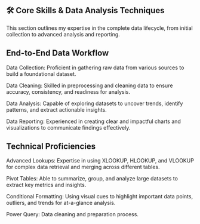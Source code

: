 ## 🛠️ Core Skills & Data Analysis Techniques


This section outlines my expertise in the complete data lifecycle, from initial collection to advanced analysis and reporting.


## End-to-End Data Workflow


Data Collection: Proficient in gathering raw data from various sources to build a foundational dataset.

Data Cleaning: Skilled in preprocessing and cleaning data to ensure accuracy, consistency, and readiness for analysis.

Data Analysis: Capable of exploring datasets to uncover trends, identify patterns, and extract actionable insights.

Data Reporting: Experienced in creating clear and impactful charts and visualizations to communicate findings effectively.


## Technical Proficiencies


Advanced Lookups: Expertise in using XLOOKUP, HLOOKUP, and VLOOKUP for complex data retrieval and merging across different tables.

Pivot Tables: Able to summarize, group, and analyze large datasets to extract key metrics and insights.

Conditional Formatting: Using visual cues to highlight important data points, outliers, and trends for at-a-glance analysis.

Power Query: Data cleaning and preparation process.
